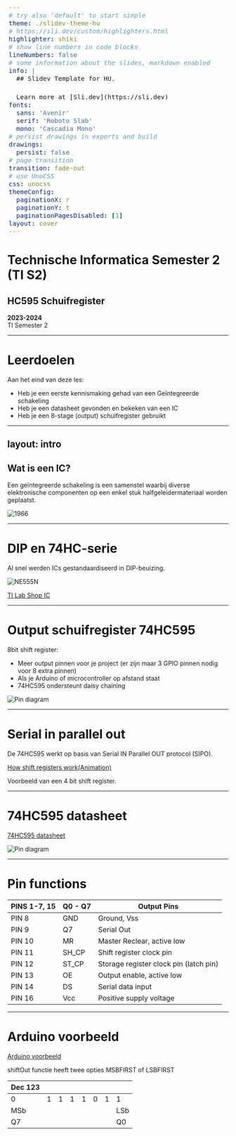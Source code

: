 ```yaml
---
# try also 'default' to start simple
theme: ./slidev-theme-hu
# https://sli.dev/custom/highlighters.html
highlighter: shiki
# show line numbers in code blocks
lineNumbers: false
# some information about the slides, markdown enabled
info: |
  ## Slidev Template for HU.

  Learn more at [Sli.dev](https://sli.dev)
fonts:
  sans: 'Avenir'
  serif: 'Roboto Slab'
  mono: 'Cascadia Mono'
# persist drawings in exports and build
drawings:
  persist: false
# page transition
transition: fade-out
# use UnoCSS
css: unocss
themeConfig:
  paginationX: r
  paginationY: t
  paginationPagesDisabled: [1]
layout: cover
---
```


<style>
code, pre {
  font-size: 0.9rem;
  line-height: 1.5rem;
}

pre {
  left: 6px;
  border-left: 3px solid rgba(255, 255, 255, 0.07);
}
</style>

# Technische Informatica Semester 2 (TI S2)

## HC595 Schuifregister

<subtitle><b>2023-2024</b><br>
TI Semester 2
</subtitle>

---

# Leerdoelen 

Aan het eind van deze les: 

- Heb je een eerste kennismaking gehad van een Geïntegreerde schakeling
- Heb je een datasheet gevonden en bekeken van een IC
- Heb je een 8-stage (output) schuifregister gebruikt

---
layout: intro
---

## Wat is een IC?

Een geïntegreerde schakeling is een samenstel waarbij diverse elektronische componenten op een enkel stuk halfgeleidermateriaal worden geplaatst.

![1966](/IntegratedCircuit1966.jfif)

<!-- 
De afkorting IC komt van de Engelse term Integrated Circuit. Als het een grote IC betreft wordt deze ook wel microchip of chip genoemd.
-->

---

# DIP en 74HC-serie

Al snel werden ICs gestandaardiseerd in DIP-beuizing.

![NE555N](/Signetics_NE555N.jfif)

[TI Lab Shop IC](https://hu-hbo-ict.gitlab.io/turing-lab/ti-lab-shop/LA04.html)

<!--
DIP Dual in-line Package
-->

---

# Output schuifregister 74HC595

 8bit shift register:
 - Meer output pinnen voor je project (er zijn maar 3 GPIO pinnen nodig voor 8 extra pinnen)
 - Als je Arduino of microcontroller op afstand staat
 - 74HC595 ondersteunt daisy chaining  

![Pin diagram](/595_pin_diagram.png)

---

# Serial in parallel out

De 74HC595 werkt op basis van Serial IN Parallel OUT protocol (SIPO).

[How shift registers work(Animation)](https://www.youtube.com/watch?v=6nsQuKBRyl4)

Voorbeeld van een 4 bit shift register.

<!--
De IC ontvangt seriele data van de microcontroller en stuurt de data door naar parallele pinnen. De data wordt verzonden naar data in via pulsen van 5V hoog en laag voltages met synchronisatie van het clock signaal. 5V is een digital waarde 1. 0V een digitale waarde 0. Clock is een constante hoog en laag signaal met een vastgestelde frequentie. Deze kan werken als een data shifter voor de registers.
-->

---

# 74HC595 datasheet

[74HC595 datasheet](https://www.ti.com/lit/ds/symlink/cd74hc595.pdf)

![Pin diagram](/595_pin_diagram.png)

---

# Pin functions

| PINS 1-7, 15	| Q0 - Q7	| Output Pins |
| --- | --- | --- |
| PIN 8	| GND	| Ground, Vss |
| PIN 9	| Q7	| Serial Out |
| PIN 10 | MR	| Master Reclear, active low |
| PIN 11 | SH_CP | Shift register clock pin |
| PIN 12 | ST_CP | Storage register clock pin (latch pin) |
| PIN 13 | OE	| Output enable, active low |
| PIN 14 | DS	| Serial data input |
| PIN 16 | Vcc | Positive supply voltage |

<!--
MR Master Reclear en OE Output Enable gebruiken we niet, dit zorgt wel voor undefined behaviour tijdens het opstarten. Je kan er voor kiezen ook deze pinnen met je Arduino aan te sturen. De pinnen die actief laag zijn hebben een streep boven de Pin benaming. Q7' is geen output maar serial out om een volgende 74HC595 te daisy-chaining.
-->

---

# Arduino voorbeeld

[Arduino voorbeeld](https://github.com/HU-TI-DEV/TI-S2/blob/main/hardware-interfacing/elektronische-componenten/ic/74HC595/README.md)

shiftOut functie heeft twee opties MSBFIRST of LSBFIRST

| Dec 123 |  |  |  |  |  |  |  | 
| ---  | ---  |---  |---  |---  |---  |---  |---  | 
| 0 | 1 | 1 | 1 | 1 | 0 | 1 | 1 |
| MSb  |  |  |  |  |  |  | LSb |
| Q7 | | | | | | | Q0| 


<!--
MSBFIRST staat voor Most Significant bit first. MSb is de hoogste-order place van binair integer waarde. Met de optie MSBFIRST wordt de meest linker bit eerst verzonden. In dit geval een 0 deze komt uiteindelijk op output pin Q7
-->